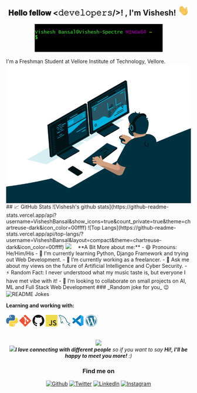 <div align="center">
<h2>𝐇𝐞𝐥𝐥𝐨 𝐟𝐞𝐥𝐥𝐨𝐰 <𝚍𝚎𝚟𝚎𝚕𝚘𝚙𝚎𝚛𝚜/>! , I'm Vishesh! <img src="assets/wave.gif" width="30px" /></h2>
<img src="assets/git_intro.gif" align="center" />
</div>
<br/>
I'm a Freshman Student at Vellore Institute of Technology, Vellore. 
<img src="assets/code.gif" align="center" />
<br/>
## &#x1f4c8; GitHub Stats
![Vishesh's github stats](https://github-readme-stats.vercel.app/api?username=VisheshBansal&show_icons=true&count_private=true&theme=chartreuse-dark&icon_color=00ffff)
![Top Langs](https://github-readme-stats.vercel.app/api/top-langs/?username=VisheshBansal&layout=compact&theme=chartreuse-dark&icon_color=00ffff)
<img src="https://media.giphy.com/media/JRDDRW6ZluTuDhSZZJ/giphy.gif" width=50 />&emsp;
**A Bit More about me:** 
- 😄 Pronouns: He/Him/His
- 🌱 I’m currently learning Python, Django Framework and trying out Web Development.
- 🔭 I’m currently working as a freelancer.
- 💬 Ask me about my views on the future of Artificial Intelligence and Cyber Security. 
- ⚡ Random Fact: I never understood what my music taste is, but everyone I have met vibe with it!    
- 👯 I’m looking to collaborate on small projects on AI, ML and Full Stack Web Development
### _Random joke for you_ 😉
<img src="https://readme-jokes.vercel.app/api" align="center" alt="README Jokes" />

**Learning and working with:** <br/><br/>
<a href="https://www.python.org/" title="Python"><img src="icons/python.png" /></a>
<a href="https://git-scm.com/" title="Git"><img src="icons/git.png" /></a>
<a href="https://github.com/" title="GitHub"><img src="icons/github.png" /></a>
<a href="https://en.wikipedia.org/wiki/JavaScript" title="JavaScript"><img src="icons/javascript.png" /></a>
<a href="https://www.mysql.com/" title="MySQL"><img src="icons/mysql.png" /></a>
<a href="https://code.visualstudio.com/" title="Visual Studio Code"><img src="icons/vscode.png" /></a>
<a href="https://wordpress.org/" title="WordPress"><img src="icons/wordpress.png" /></a><br/><br/>
<div align="center">
<img src="http://hits.dwyl.com/VisheshBansal/{project}.svg" align="center" />

<br />
<img src="https://media.giphy.com/media/LnQjpWaON8nhr21vNW/giphy.gif" width="60" /><em><b>I love connecting with different people</b> so if you want to say <b>Hi!, I'll be happy to meet you more!</b> :)</em>
<h3> Find me on</h3>
<a href="https://github.com/VisheshBansal" target="_blank"><img alt="Github" src="https://img.shields.io/badge/GitHub-%2312100E.svg?&style=for-the-badge&logo=Github&logoColor=white" /></a>
<a href="https://twitter.com/VisheshBansal17" target="_blank"><img alt="Twitter" src="https://img.shields.io/badge/twitter-%231DA1F2.svg?&style=for-the-badge&logo=twitter&logoColor=white" /></a> 
<a href="https://www.linkedin.com/in/bansalvishesh" target="_blank"><img alt="LinkedIn" src="https://img.shields.io/badge/linkedin-%230077B5.svg?&style=for-the-badge&logo=linkedin&logoColor=white" /></a>
<a href="https://www.instagram.com/thevisheshbansal" target="_blank"><img alt="Instagram" src="https://img.shields.io/badge/instagram-%FF69B4.svg?&style=for-the-badge&logo=instagram&logoColor=white" /></a>
</div>


